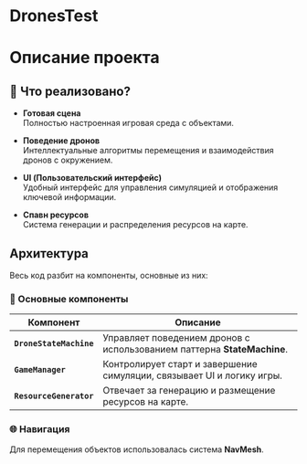 # DronesTest

# Описание проекта

## 📌 Что реализовано?

- **Готовая сцена**  
  Полностью настроенная игровая среда с объектами.
  
- **Поведение дронов**  
  Интеллектуальные алгоритмы перемещения и взаимодействия дронов с окружением.
  
- **UI (Пользовательский интерфейс)**  
  Удобный интерфейс для управления симуляцией и отображения ключевой информации.
  
- **Спавн ресурсов**  
  Система генерации и распределения ресурсов на карте.

## Архитектура

Весь код разбит на компоненты, основные из них:

### 🚀 Основные компоненты

| Компонент                | Описание                                                                 |
|--------------------------|--------------------------------------------------------------------------|
| **`DroneStateMachine`**  | Управляет поведением дронов с использованием паттерна **StateMachine**. |
| **`GameManager`**        | Контролирует старт и завершение симуляции, связывает UI и логику игры.  |
| **`ResourceGenerator`**  | Отвечает за генерацию и размещение ресурсов на карте.                   |

### 🌐 Навигация
Для перемещения объектов использовалась система **NavMesh**.
